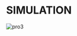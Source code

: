 # SIMULATION 

![pro3](https://user-images.githubusercontent.com/85119462/144437414-aaf16961-e4b9-4e79-bdc6-acaa2a10b493.jpeg)
